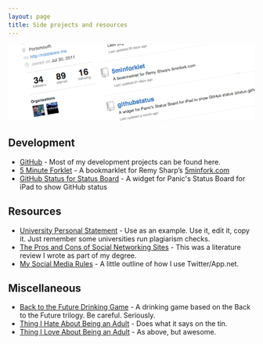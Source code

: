 ```yaml
---
layout: page
title: Side projects and resources
---
```


![Github Cover Photo](/assets/img/pages/projects-cover.png)

## Development

- [GitHub](http://github.com/rmlewisuk?tab=repositories) - Most of my development projects can be found here.
- [5 Minute Forklet](5minforklet) - A bookmarklet for Remy Sharp’s [5minfork.com](5minfork.com)
- [GitHub Status for Status Board](github-status-board) - A widget for Panic's Status Board for iPad to show GitHub status

## Resources

- [University Personal Statement](university-personal-statement) - Use as an example. Use it, edit it, copy it. Just remember some universities run plagiarism checks.
- [The Pros and Cons of Social Networking Sites](the-pros-and-cons-of-social-networking-sites) - This was a literature review I wrote as part of my degree.
- [My Social Media Rules](social) - A little outline of how I use Twitter/App.net.

## Miscellaneous

- [Back to the Future Drinking Game](back-to-the-future-drinking-game) - A drinking game based on the Back to the Future trilogy. Be careful. Seriously.
- [Thing I Hate About Being an Adult](hate-being-an-adult) - Does what it says on the tin.
- [Thing I Love About Being an Adult](love-being-an-adult) - As above, but awesome.